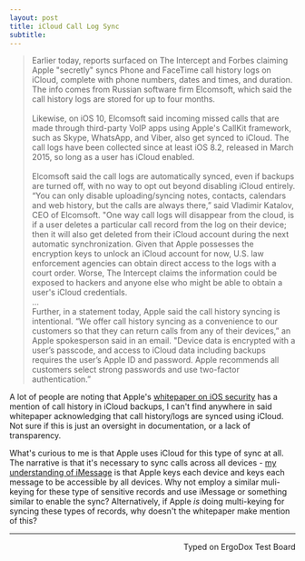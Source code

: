 ```yaml
---
layout: post
title: iCloud Call Log Sync
subtitle:
---
```


> Earlier today, reports surfaced on The Intercept and Forbes claiming Apple "secretly" syncs Phone and FaceTime call history logs on iCloud, complete with phone numbers, dates and times, and duration. The info comes from Russian software firm Elcomsoft, which said the call history logs are stored for up to four months.
<br><br>
Likewise, on iOS 10, Elcomsoft said incoming missed calls that are made through third-party VoIP apps using Apple's CallKit framework, such as Skype, WhatsApp, and Viber, also get synced to iCloud. The call logs have been collected since at least iOS 8.2, released in March 2015, so long as a user has iCloud enabled.
<br><br>
Elcomsoft said the call logs are automatically synced, even if backups are turned off, with no way to opt out beyond disabling iCloud entirely.
“You can only disable uploading/syncing notes, contacts, calendars and web history, but the calls are always there,” said Vladimir Katalov, CEO of Elcomsoft. "One way call logs will disappear from the cloud, is if a user deletes a particular call record from the log on their device; then it will also get deleted from their iCloud account during the next automatic synchronization.
Given that Apple possesses the encryption keys to unlock an iCloud account for now, U.S. law enforcement agencies can obtain direct access to the logs with a court order. Worse, The Intercept claims the information could be exposed to hackers and anyone else who might be able to obtain a user's iCloud credentials.
<br>...<br>
Further, in a statement today, Apple said the call history syncing is intentional.
“We offer call history syncing as a convenience to our customers so that they can return calls from any of their devices,” an Apple spokesperson said in an email. "Device data is encrypted with a user’s passcode, and access to iCloud data including backups requires the user’s Apple ID and password. Apple recommends all customers select strong passwords and use two-factor authentication.”

A lot of people are noting that Apple's [whitepaper on iOS security](https://www.apple.com/business/docs/iOS_Security_Guide.pdf) has a mention of call history in iCloud backups, I can't find anywhere in said whitepaper acknowledging that call history/logs are synced using iCloud. Not sure if this is just an oversight in documentation, or a lack of transparency.

What's curious to me is that Apple uses iCloud for this type of sync at all. The narrative is that it's necessary to sync calls across all devices - [my understanding of iMessage](http://missourivalleyambulance.com/2016-04-25-iMessage-New-Device-Sec) is that Apple keys each device and keys each message to be accessible by all devices. Why not employ a similar muli-keying for these type of sensitive records and use iMessage or something similar to enable the sync? Alternatively, if Apple _is_ doing multi-keying for syncing these types of records, why doesn't the whitepaper make mention of this?

---
<p align="right">Typed on ErgoDox Test Board</p>
